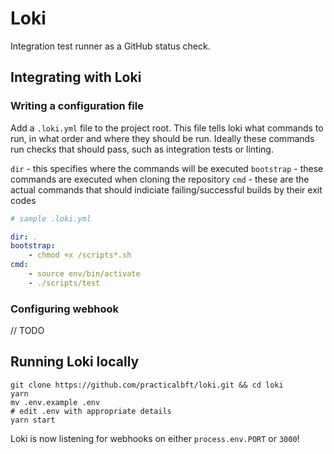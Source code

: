 # Loki
Integration test runner as a GitHub status check.

## Integrating with Loki
### Writing a configuration file
Add a `.loki.yml` file to the project root. This file tells loki what commands to run, in what order and where they should be run. Ideally these commands run checks that should pass, such as integration tests or linting.

`dir` - this specifies where the commands will be executed
`bootstrap` - these commands are executed when cloning the repository
`cmd` - these are the actual commands that should indiciate failing/successful builds by their exit codes

```yml
# sample .loki.yml

dir: .
bootstrap:
    - chmod +x /scripts*.sh
cmd:
    - source env/bin/activate
    - ./scripts/test
```

### Configuring webhook
// TODO

## Running Loki locally
```
git clone https://github.com/practicalbft/loki.git && cd loki
yarn
mv .env.example .env
# edit .env with appropriate details
yarn start
```

Loki is now listening for webhooks on either `process.env.PORT` or `3000`!